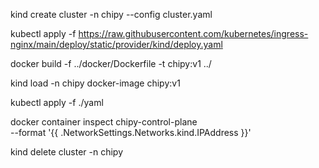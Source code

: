 
kind create cluster -n chipy --config cluster.yaml

kubectl apply -f https://raw.githubusercontent.com/kubernetes/ingress-nginx/main/deploy/static/provider/kind/deploy.yaml

docker build -f ../docker/Dockerfile -t  chipy:v1 ../

kind load -n chipy docker-image chipy:v1

kubectl apply -f ./yaml 

docker container inspect chipy-control-plane \
  --format '{{ .NetworkSettings.Networks.kind.IPAddress }}'


kind delete  cluster -n chipy